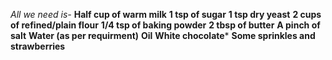_All we need is-_
**Half cup of warm  milk**
**1 tsp of sugar**
**1 tsp dry yeast**
**2 cups of refined/plain flour**
**1/4 tsp of baking powder** 
**2 tbsp of butter**
**A pinch of salt**
**Water (as per requirment)**
**Oil**
**White chocolate***
**Some sprinkles and strawberries**